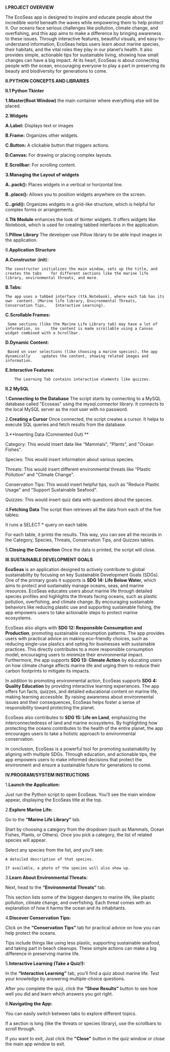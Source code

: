 **I.PROJECT OVERVIEW**

The EcoSeas app is designed to inspire and educate people about the incredible world beneath the waves while empowering them to help protect it. Our oceans face serious challenges like pollution, climate change, and overfishing, and this app aims to make a difference by bringing awareness to these issues. Through interactive features, beautiful visuals, and easy-to-understand information, EcoSeas helps users learn about marine species, their habitats, and the vital roles they play in our planet’s health. It also provides simple, actionable tips for sustainable living, showing how small changes can have a big impact. At its heart, EcoSeas is about connecting people with the ocean, encouraging everyone to play a part in preserving its beauty and biodiversity for generations to come.



**II.PYTHON CONCEPTS AND LIBRARIES**

**II.1 Python Tkinter**

**1.Master(Root Window)** the main container where everything else will be placed.

**2.Widgets**

  **A.Label:** Displays text or images

  **B.Frame:** Organizes other widgets.
  
  **C.Button:** A clickable button that triggers actions.
  
  **D.Canvas:** For drawing or placing complex layouts.
  
  **E.Scrollbar:** For scrolling content.
  
**3.Managing the Layout of widgets**

  **A..pack():** Places widgets in a vertical or horizontal line.

  **B..place():** Allows you to position widgets anywhere on the screen.

  **C..grid():** Organizes widgets in a grid-like structure, which is helpful for complex forms or arrangements.

4.**Ttk Module** enhances the look of tkinter widgets. It offers widgets like Notebook, which is used for creating tabbed interfaces in the application.

5.**Pillow Library** The developer use Pillow library to be able input images in the application.

6.**Application Structure**

  **A.Constructor** (__init__):

    The constructor initializes the main window, sets up the title, and creates the tabs 	for different sections like the marine life library, environmental threats, and more.

  **B.Tabs:**

    The app uses a tabbed interface (ttk.Notebook), where each tab has its own 	content. (Marine life library, Environmental Threats, Conservation Tips, 	Interactive Learning).

  **C.Scrollable Frames:**
	
     Some sections (like the Marine Life Library tab) may have a lot of information, so 	the content is made scrollable using a Canvas widget combined with a Scrollbar.

  **D.Dynamic Content:**
	
     Based on user selections (like choosing a marine species), the app dynamically 	updates the content, showing related images and information.

 **E.Interactive Features:**
 
	    The Learning Tab contains interactive elements like quizzes.


**II.2 MySQL**

1.**Connecting to the Database** The script starts by connecting to a MySQL database called "Ecoseas" using the mysql.connector library. It connects to the local MySQL server as the root user with no password.

2.**Creating a Cursor** Once connected, the script creates a cursor. It helps to execute SQL queries and fetch results from the database.

3.**Inserting Data (Commented Out) **
  
  Category: This would insert data like "Mammals", "Plants", and "Ocean Fishes".
  
  Species: This would insert information about various species.
  
  Threats: This would insert different environmental threats like "Plastic Pollution" and "Climate Change".
 
  Conservation Tips: This would insert helpful tips, such as "Reduce Plastic Usage" and "Support Sustainable Seafood".
  
  Quizzes: This would insert quiz data with questions about the species.

4.**Fetching Data** The script then retrieves all the data from each of the five tables:
  
  It runs a SELECT * query on each table.
  
  For each table, it prints the results. This way, you can see all the records in the Category, Species, Threats, Conservation Tips, and Quizzes tables.

5.**Closing the Connection** Once the data is printed, the script will close.



**III.SUSTAINABLE DEVELOPMENT GOALS**

**EcoSeas** is an application designed to actively contribute to global sustainability by focusing on key Sustainable Development Goals (SDGs). One of the primary goals it supports is **SDG 14: Life Below Water**, which aims to protect and sustainably manage oceans, seas, and marine resources. EcoSeas educates users about marine life through detailed species profiles and highlights the threats facing oceans, such as plastic pollution, overfishing, and climate change. By encouraging sustainable behaviors like reducing plastic use and supporting sustainable fishing, the app empowers users to take actionable steps to protect marine ecosystems.

EcoSeas also aligns with **SDG 12: Responsible Consumption and Production**, promoting sustainable consumption patterns. The app provides users with practical advice on making eco-friendly choices, such as reducing single-use plastics and opting for businesses with sustainable practices. This directly contributes to a more responsible consumption model, encouraging users to minimize their environmental impact. Furthermore, the app supports **SDG 13: Climate Action** by educating users on how climate change affects marine life and urging them to reduce their carbon footprints to mitigate its impacts.

In addition to promoting environmental action, EcoSeas supports **SDG 4: Quality Education** by providing interactive learning experiences. The app offers fun facts, quizzes, and detailed educational content on marine life, making learning accessible. By raising awareness about environmental issues and their consequences, EcoSeas helps foster a sense of responsibility toward protecting the planet.

EcoSeas also contributes to **SDG 15: Life on Land**, emphasizing the interconnectedness of land and marine ecosystems. By highlighting how protecting the oceans contributes to the health of the entire planet, the app encourages users to take a holistic approach to environmental conservation.

In conclusion, EcoSeas is a powerful tool for promoting sustainability by aligning with multiple SDGs. Through education, and actionable tips, the app empowers users to make informed decisions that protect the environment and ensure a sustainable future for generations to come.



**IV.PROGRAM/SYSTEM INSTRUCTIONS**

1.**Launch the Application:**

  Just run the Python script to open EcoSeas. You’ll see the main window appear, displaying the EcoSeas title at the top.

2.**Explore Marine Life:**

  Go to the **“Marine Life Library”** tab.
  
  Start by choosing a category from the dropdown (such as Mammals, Ocean Fishes, Plants, or Others). Once you pick a category, the list of related species will appear.
  
  Select any species from the list, and you’ll see:
  
    A detailed description of that species.
    
    If available, a photo of the species will also show up.
    
3.**Learn About Environmental Threats:**

  Next, head to the **“Environmental Threats”** tab.
  
  This section lists some of the biggest dangers to marine life, like plastic pollution, climate change, and overfishing. Each threat comes with an explanation of how it harms the ocean and its inhabitants.

4.**Discover Conservation Tips:**
  
  Click on the **“Conservation Tips”** tab for practical advice on how you can help protect the oceans.  
  
  Tips include things like using less plastic, supporting sustainable seafood, and taking part in beach cleanups. These simple actions can make a big difference in preserving marine life.

5.**Interactive Learning (Take a Quiz!):**
  
  In the **“Interactive Learning”** tab, you’ll find a quiz about marine life. Test your knowledge by answering multiple-choice questions.
  
  After you complete the quiz, click the **“Show Results”** button to see how well you did and learn which answers you got right.

6.**Navigating the App:**
  
  You can easily switch between tabs to explore different topics.
  
  If a section is long (like the threats or species library), use the scrollbars to scroll through.
  
  If you want to exit, Just click the **"Close"** button in the quiz window or close the main app window to exit.
